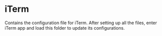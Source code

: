 # iTerm

Contains the configuration file for iTerm.
After setting up all the files, enter iTerm app and load this folder to update its configurations.

